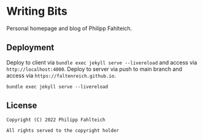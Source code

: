 # Writing Bits

Personal homepage and blog of Philipp Fahlteich.

## Deployment

Deploy to client via `bundle exec jekyll serve --livereload` and access via `http://localhost:4000`.
Deploy to server via push to main branch and access via `https://faltenreich.github.io`.

```
bundle exec jekyll serve --livereload
```

## License

    Copyright (C) 2022 Philipp Fahlteich

    All rights served to the copyright holder